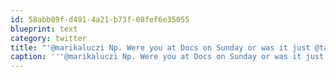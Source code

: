 ```yaml
---
id: 58abb89f-d491-4a21-b73f-08fef6e35055
blueprint: text
category: twitter
title: "'@marikaluczi Np. Were you at Docs on Sunday or was it just @taylorloren ?"
caption: '''@marikaluczi Np. Were you at Docs on Sunday or was it just <span class="username username_linked">@<a href="https://twitter.com/taylorloren" title="taylor">taylorloren</a></span> ?'
---
```

